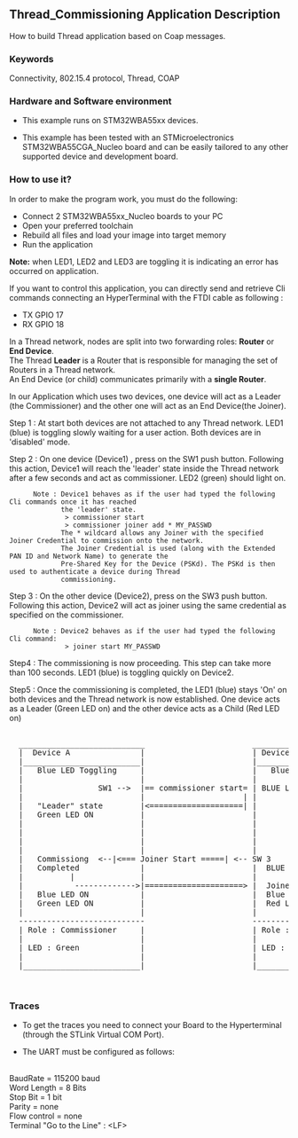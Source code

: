 ## __Thread_Commissioning Application Description__

How to build Thread application based on Coap messages.

### __Keywords__

Connectivity, 802.15.4 protocol, Thread, COAP

### __Hardware and Software environment__

* This example runs on STM32WBA55xx devices.  

* This example has been tested with an STMicroelectronics STM32WBA55CGA_Nucleo board and can be easily tailored to any other supported device and development board.  

### __How to use it?__

In order to make the program work, you must do the following:  
 
- Connect 2 STM32WBA55xx_Nucleo boards to your PC 
- Open your preferred toolchain 
- Rebuild all files and load your image into target memory
- Run the application   
 
**Note:** when LED1, LED2 and LED3 are toggling it is indicating an error has occurred on application. 

If you want to control this application, you can directly send and retrieve Cli commands connecting an HyperTerminal with the FTDI cable as following :  

- TX GPIO 17  
- RX GPIO 18  
 
In a Thread network, nodes are split into two forwarding roles: **Router** or **End Device**.    
The Thread **Leader** is a Router that is responsible for managing the set of Routers in a Thread network.    
An End Device (or child) communicates primarily with a **single Router**.    

In our Application which uses two devices, one device will act as a Leader (the Commissioner) and the other one will act as an End Device(the Joiner). 

 Step 1 : At start both devices are not attached to any Thread network. LED1 (blue) is 
          toggling slowly waiting for a user action. Both devices are in 'disabled' mode.

 Step 2 : On one device (Device1) , press on the SW1 push button. Following this action, Device1 will
          reach the 'leader' state inside the Thread network after a few seconds and act as commissioner.
          LED2 (green) should light on. 

          Note : Device1 behaves as if the user had typed the following Cli commands once it has reached
                 the 'leader' state.
                  > commissioner start
                  > commissioner joiner add * MY_PASSWD
                 The * wildcard allows any Joiner with the specified Joiner Credential to commission onto the network. 
                 The Joiner Credential is used (along with the Extended PAN ID and Network Name) to generate the 
                 Pre-Shared Key for the Device (PSKd). The PSKd is then used to authenticate a device during Thread 
                 commissioning.

 Step 3 : On the other device (Device2), press on the SW3 push button. Following this action, Device2 will
          act as joiner using the same credential as specified on the commissioner.
           
          Note : Device2 behaves as if the user had typed the following Cli command: 
                  > joiner start MY_PASSWD

 Step4 : The commissioning is now proceeding. This step can take more than 100 seconds. LED1 (blue) is 
         toggling quickly on Device2.

 Step5 : Once the commissioning is completed, the LED1 (blue) stays 'On' on both devices and the Thread network 
         is now established. One device acts as a Leader (Green LED on) and the other device acts as a Child (Red LED on)  
 
<pre>
	
  ___________________________                       ___________________________
  |  Device A               |                       | Device B                |
  |_________________________|                       |_________________________|  
  |   Blue LED Toggling     |                       |   Blue LED Toggling     |
  |                         |                       |                         |
  |                SW1 -->  |== commissioner start= | BLUE LED TOGGLE (ON/OFF)|
  |                         |                     | |                         |
  |   "Leader" state        |<====================| |                         |
  |   Green LED ON          |                       |                         |
  |                         |                       |                         |
  |                         |                       |                         |
  |                         |                       |                         |
  |                         |                       |                         |
  |   Commissiong  <--|<=== Joiner Start =====| <-- SW 3                      |
  |   Completed             |                       |  BLUE LED Fast Toggling |
  |          |              |                       |                         |
  |           ------------->|=====================> |  Joined the Network     |
  |   Blue LED ON           |                       |  Blue LED ON            |
  |   Green LED ON          |                       |  Red LED ON             |
  |                         |                       |                         |  
  ---------------------------                       ---------------------------
  | Role : Commissioner     |                       | Role : Joiner           |
  |                         |                       |                         |
  | LED : Green             |                       | LED : Red               |
  |                         |                       |                         |
  |_________________________|                       |_________________________|

  
</pre> 

### __Traces__

* To get the traces you need to connect your Board to the Hyperterminal (through the STLink Virtual COM Port).  

* The UART must be configured as follows:  
<br>
BaudRate       = 115200 baud</br>
Word Length    = 8 Bits</br>
Stop Bit       = 1 bit</br>
Parity         = none</br>
Flow control   = none</br>
Terminal   "Go to the Line" : &lt;LF&gt;  





